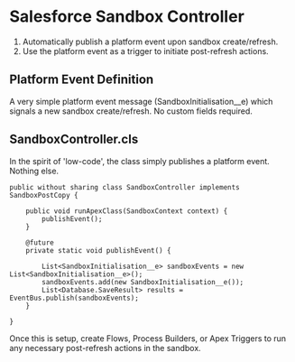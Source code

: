 # Salesforce Sandbox Controller

1. Automatically publish a platform event upon sandbox create/refresh.
2. Use the platform event as a trigger to initiate post-refresh actions. 

## Platform Event Definition 

A very simple platform event message (SandboxInitialisation__e) which signals a new sandbox create/refresh. No custom fields required. 


## SandboxController.cls

In the spirit of 'low-code', the class simply publishes a platform event. Nothing else. 

```apex
public without sharing class SandboxController implements SandboxPostCopy {
    
    public void runApexClass(SandboxContext context) {    
        publishEvent();
    }

    @future
    private static void publishEvent() {
        
        List<SandboxInitialisation__e> sandboxEvents = new List<SandboxInitialisation__e>();
        sandboxEvents.add(new SandboxInitialisation__e());
        List<Database.SaveResult> results = EventBus.publish(sandboxEvents); 
    }

}
```

Once this is setup, create Flows, Process Builders, or Apex Triggers to run any necessary post-refresh actions in the sandbox. 
